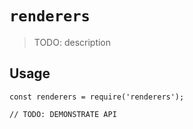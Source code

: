 # `renderers`

> TODO: description

## Usage

```
const renderers = require('renderers');

// TODO: DEMONSTRATE API
```
